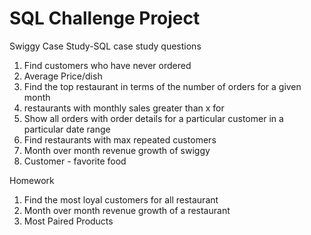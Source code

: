 # SQL Challenge Project


Swiggy Case Study-SQL case study questions

1. Find customers who have never ordered
2. Average Price/dish
3. Find the top restaurant in terms of the number of orders for a given month
4. restaurants with monthly sales greater than x for 
5. Show all orders with order details for a particular customer in a particular date range
6. Find restaurants with max repeated customers 
7. Month over month revenue growth of swiggy
8. Customer - favorite food

Homework
1. Find the most loyal customers for all restaurant
2. Month over month revenue growth of a restaurant
3. Most Paired Products
